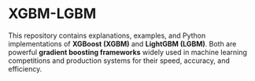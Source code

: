 # XGBM-LGBM
This repository contains explanations, examples, and Python implementations of **XGBoost (XGBM)** and **LightGBM (LGBM)**.   Both are powerful **gradient boosting frameworks** widely used in machine learning competitions and production systems for their speed, accuracy, and efficiency.  
